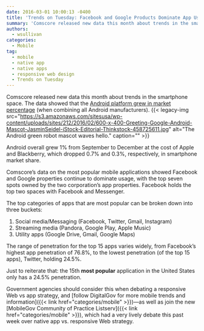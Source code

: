 ```yaml
---
date: 2016-03-01 10:00:13 -0400
title: 'Trends on Tuesday: Facebook and Google Products Dominate App Usage'
summary: 'Comscore released new data this month about trends in the smartphone space. The data showed that the Android platform grew in market percentage (when combining all Android manufacturers). Android overall grew 1% from September to December at the cost of Apple and Blackberry, which dropped 0.7% and 0.3%, respectively, in smartphone market share. Comscore&rsquo;s data on the most'
authors:
  - wsullivan
categories:
  - Mobile
tag:
  - mobile
  - native app
  - native apps
  - responsive web design
  - Trends on Tuesday
---
```


Comscore released new data this month about trends in the smartphone space. The data showed that the [Android platform grew in market percentage](http://www.comscore.com/Insights/Market-Rankings/comScore-Reports-December-2015-US-Smartphone-Subscriber-Market-Share) (when combining all Android manufacturers). {{< legacy-img src="https://s3.amazonaws.com/sitesusa/wp-content/uploads/sites/212/2016/02/600-x-400-Greeting-Google-Android-Mascot-JasminSeidel-iStock-Editorial-Thinkstock-458725611.jpg" alt="The Android green robot mascot waves hello." caption="" >}} 

Android overall grew 1% from September to December at the cost of Apple and Blackberry, which dropped 0.7% and 0.3%, respectively, in smartphone market share.

Comscore’s data on the most popular mobile applications showed Facebook and Google properties continue to dominate usage, with the top seven spots owned by the two corporation’s app properties. Facebook holds the top two spaces with Facebook and Messenger.

The top categories of apps that are most popular can be broken down into three buckets:

  1. Social media/Messaging (Facebook, Twitter, Gmail, Instagram)
  2. Streaming media (Pandora, Google Play, Apple Music)
  3. Utility apps (Google Drive, Gmail, Google Maps)

The range of penetration for the top 15 apps varies widely, from Facebook’s highest app penetration of 76.8%, to the lowest penetration (of the top 15 apps), Twitter, holding 24.5%.

Just to reiterate that: the 15th **most popular** application in the United States only has a 24.5% penetration.

Government agencies should consider this when debating a responsive Web vs app strategy, and  [follow DigitalGov for more mobile trends and information]({{< link href="categories/mobile" >}})—as well as join the new [MobileGov Community of Practice Listserv]({{< link href="categories/mobile" >}}), which had a very lively debate this past week over native app vs. responsive Web strategy.
